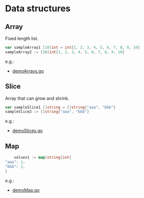 # Data structures

## Array

Fixed length list.

```go
var sampleArray1 [10]int = int{1, 2, 3, 4, 5, 6, 7, 8, 9, 10}
sampleArray2 := [10]int{1, 2, 3, 4, 5, 6, 7, 8, 9, 10}
```

e.g.:

* [demoArrays.go](../samples/002-demo-app/demoArrays.go)

## Slice

Array that can grow and shrink.

```go
var sampleSlice1 []string = []string{"aaa", "bbb"}
sampleSlice2 := []string{"aaa", "bbb"}
```

e.g.:

* [demoSlices.go](../samples/002-demo-app/demoSlices.go)

## Map

```go
    values1 := map[string]int{
"aaa": 1,
"bbb": 2,
}
```

e.g.:

* [demoMap.go](../samples/002-demo-app/demoMap.go)

